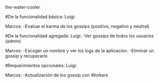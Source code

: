 the-water-cooler


#De la funcionalidad básica:
Luigi:
<!-- -Ver los gossips de los usuarios -->
<!-- -Escoger un nombre para publicar gossips -->
<!-- -Eliminar un gossip publicado por si mismo -->
<!-- -Publicar gossips -->

Marcos:
-Evaluar el karma de los gossips (positivo, negativo y neutral)


#De la funcionalidad agregada:
Luigi:
-Ver gossips de todos los usuarios (admin)

Marcos:
-Escoger un nombre y ver los logs de la aplicación.
-Eliminar un gossip y recuperarlo



#Requerimientos opcionales:
Luigi:
<!-- -Busqueda FUCK YEAAAAAAAAAAaaaaaaaaaaaaaaaaaaaaaaaaaaaaaaaaaaaaaaaaAAAAAAAAAAAAAAAAAAAAAAAAAAAAAAAAAAAAAAAAAAH-->

Marcos:
-Actualización de los gossip con Workers
